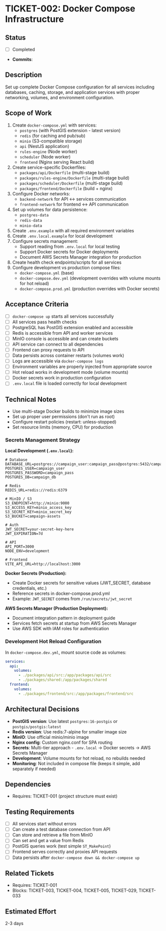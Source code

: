 # TICKET-002: Docker Compose Infrastructure

## Status
- [ ] Completed
- **Commits**:

## Description
Set up complete Docker Compose configuration for all services including databases, caching, storage, and application services with proper networking, volumes, and environment configuration.

## Scope of Work
1. Create `docker-compose.yml` with services:
   - `postgres` (with PostGIS extension - latest version)
   - `redis` (for caching and pub/sub)
   - `minio` (S3-compatible storage)
   - `api` (NestJS application)
   - `rules-engine` (Node worker)
   - `scheduler` (Node worker)
   - `frontend` (Nginx serving React build)
2. Create service-specific Dockerfiles:
   - `packages/api/Dockerfile` (multi-stage build)
   - `packages/rules-engine/Dockerfile` (multi-stage build)
   - `packages/scheduler/Dockerfile` (multi-stage build)
   - `packages/frontend/Dockerfile` (build + nginx)
3. Configure Docker networks:
   - `backend-network` for API ↔ services communication
   - `frontend-network` for frontend ↔ API communication
4. Set up volumes for data persistence:
   - `postgres-data`
   - `redis-data`
   - `minio-data`
5. Create `.env.example` with all required environment variables
6. Create `.env.local.example` for local development
7. Configure secrets management:
   - Support reading from `.env.local` for local testing
   - Support Docker secrets for Docker deployments
   - Document AWS Secrets Manager integration for production
8. Create health check endpoints/scripts for all services
9. Configure development vs production compose files:
   - `docker-compose.yml` (base)
   - `docker-compose.dev.yml` (development overrides with volume mounts for hot reload)
   - `docker-compose.prod.yml` (production overrides with Docker secrets)

## Acceptance Criteria
- [ ] `docker-compose up` starts all services successfully
- [ ] All services pass health checks
- [ ] PostgreSQL has PostGIS extension enabled and accessible
- [ ] Redis is accessible from API and worker services
- [ ] MinIO console is accessible and can create buckets
- [ ] API service can connect to all dependencies
- [ ] Frontend can proxy requests to API
- [ ] Data persists across container restarts (volumes work)
- [ ] Logs are accessible via `docker-compose logs`
- [ ] Environment variables are properly injected from appropriate source
- [ ] Hot reload works in development mode (volume mounts)
- [ ] Docker secrets work in production configuration
- [ ] `.env.local` file is loaded correctly for local development

## Technical Notes
- Use multi-stage Docker builds to minimize image sizes
- Set up proper user permissions (don't run as root)
- Configure restart policies (restart: unless-stopped)
- Set resource limits (memory, CPU) for production

### Secrets Management Strategy
**Local Development (`.env.local`):**
```env
# Database
DATABASE_URL=postgres://campaign_user:campaign_pass@postgres:5432/campaign_db
POSTGRES_USER=campaign_user
POSTGRES_PASSWORD=campaign_pass
POSTGRES_DB=campaign_db

# Redis
REDIS_URL=redis://redis:6379

# MinIO / S3
S3_ENDPOINT=http://minio:9000
S3_ACCESS_KEY=minio_access_key
S3_SECRET_KEY=minio_secret_key
S3_BUCKET=campaign-assets

# Auth
JWT_SECRET=your-secret-key-here
JWT_EXPIRATION=7d

# API
API_PORT=3000
NODE_ENV=development

# Frontend
VITE_API_URL=http://localhost:3000
```

**Docker Secrets (Production):**
- Create Docker secrets for sensitive values (JWT_SECRET, database credentials, etc.)
- Reference secrets in docker-compose.prod.yml
- Example: `JWT_SECRET` comes from `/run/secrets/jwt_secret`

**AWS Secrets Manager (Production Deployment):**
- Document integration pattern in deployment guide
- Services fetch secrets at startup from AWS Secrets Manager
- Use AWS SDK with IAM roles for authentication

### Development Hot Reload Configuration
In `docker-compose.dev.yml`, mount source code as volumes:
```yaml
services:
  api:
    volumes:
      - ./packages/api/src:/app/packages/api/src
      - ./packages/shared:/app/packages/shared
  frontend:
    volumes:
      - ./packages/frontend/src:/app/packages/frontend/src
```

## Architectural Decisions
- **PostGIS version**: Use latest `postgres:16-postgis` or `postgis/postgis:latest`
- **Redis version**: Use redis:7-alpine for smaller image size
- **MinIO**: Use official minio/minio image
- **Nginx config**: Custom nginx.conf for SPA routing
- **Secrets**: Multi-tier approach - `.env.local` → Docker secrets → AWS Secrets Manager
- **Development**: Volume mounts for hot reload, no rebuilds needed
- **Monitoring**: Not included in compose file (keeps it simple, add separately if needed)

## Dependencies
- Requires: TICKET-001 (project structure must exist)

## Testing Requirements
- [ ] All services start without errors
- [ ] Can create a test database connection from API
- [ ] Can store and retrieve a file from MinIO
- [ ] Can set and get a value from Redis
- [ ] PostGIS queries work (test simple `ST_MakePoint`)
- [ ] Frontend serves correctly and proxies API requests
- [ ] Data persists after `docker-compose down && docker-compose up`

## Related Tickets
- Requires: TICKET-001
- Blocks: TICKET-003, TICKET-004, TICKET-005, TICKET-029, TICKET-033

## Estimated Effort
2-3 days
